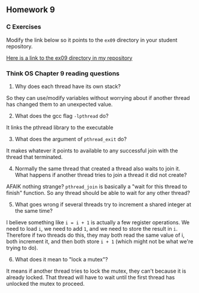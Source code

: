 ## Homework 9

### C Exercises

Modify the link below so it points to the `ex09` directory in your
student repository.

[Here is a link to the ex09 directory in my repository](https://github.com/davidabrahams/ExercisesInC/tree/master/exercises/ex09)

### Think OS Chapter 9 reading questions

1) Why does each thread have its own stack?

So they can use/modify variables without worrying about if another thread has changed them to an unexpected value.

2) What does the gcc flag `-lpthread` do?

It links the pthread library to the executable

3) What does the argument of `pthread_exit` do?

It makes whatever it points to available to any successful join with the thread that terminated.

4) Normally the same thread that created a thread also waits to join it.
What happens if another thread tries to join a thread it did not create?

AFAIK nothing strange? `pthread_join` is basically a "wait for this thread to finish" function. So any thread should be able to wait for any other thread?

5) What goes wrong if several threads try to increment a shared integer at the same time?

I believe something like `i = i + 1` is actually a few register operations. We need to load `i`, we need to add `1`, and we need to store the result in `i`. Therefore if two threads do this, they may both read the same value of i, both increment it, and then both store `i + 1` (which might not be what we're trying to do).

6) What does it mean to "lock a mutex"?

It means if another thread tries to lock the mutex, they can't because it is already locked. That thread will have to wait until the first thread has unlocked the mutex to proceed.
